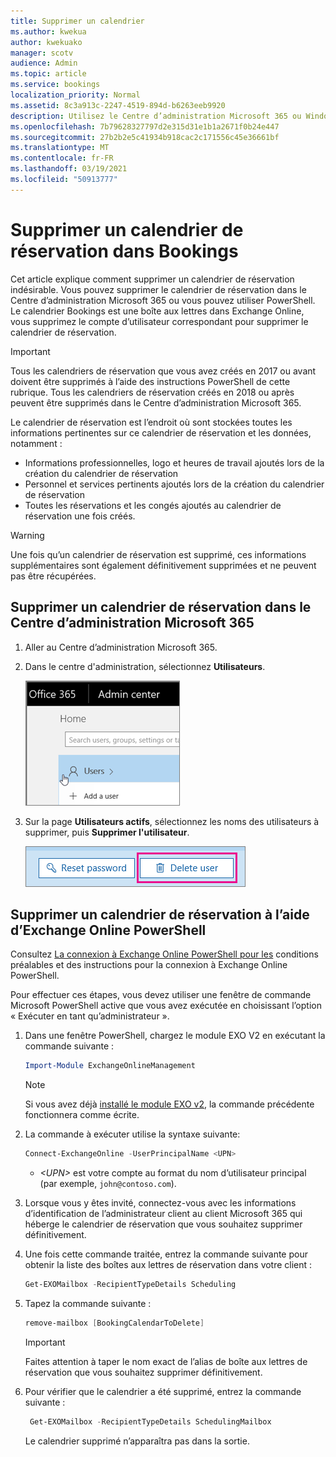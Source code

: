 ```yaml
---
title: Supprimer un calendrier
ms.author: kwekua
author: kwekuako
manager: scotv
audience: Admin
ms.topic: article
ms.service: bookings
localization_priority: Normal
ms.assetid: 8c3a913c-2247-4519-894d-b6263eeb9920
description: Utilisez le Centre d’administration Microsoft 365 ou Windows PowerShell pour supprimer des calendriers Bookings.
ms.openlocfilehash: 7b79628327797d2e315d31e1b1a2671f0b24e447
ms.sourcegitcommit: 27b2b2e5c41934b918cac2c171556c45e36661bf
ms.translationtype: MT
ms.contentlocale: fr-FR
ms.lasthandoff: 03/19/2021
ms.locfileid: "50913777"
---
```

# <a name="delete-a-booking-calendar-in-bookings"></a>Supprimer un calendrier de réservation dans Bookings

Cet article explique comment supprimer un calendrier de réservation indésirable. Vous pouvez supprimer le calendrier de réservation dans le Centre d’administration Microsoft 365 ou vous pouvez utiliser PowerShell. Le calendrier Bookings est une boîte aux lettres dans Exchange Online, vous supprimez le compte d’utilisateur correspondant pour supprimer le calendrier de réservation.

> [!IMPORTANT]
> Tous les calendriers de réservation que vous avez créés en 2017 ou avant doivent être supprimés à l’aide des instructions PowerShell de cette rubrique. Tous les calendriers de réservation créés en 2018 ou après peuvent être supprimés dans le Centre d’administration Microsoft 365.

Le calendrier de réservation est l’endroit où sont stockées toutes les informations pertinentes sur ce calendrier de réservation et les données, notamment :

- Informations professionnelles, logo et heures de travail ajoutés lors de la création du calendrier de réservation
- Personnel et services pertinents ajoutés lors de la création du calendrier de réservation
- Toutes les réservations et les congés ajoutés au calendrier de réservation une fois créés.

> [!WARNING]
> Une fois qu’un calendrier de réservation est supprimé, ces informations supplémentaires sont également définitivement supprimées et ne peuvent pas être récupérées.

## <a name="delete-a-booking-calendar-in-the-microsoft-365-admin-center"></a>Supprimer un calendrier de réservation dans le Centre d’administration Microsoft 365

1. Aller au Centre d’administration Microsoft 365.

1. Dans le centre d'administration, sélectionnez **Utilisateurs**.

   ![Image de l’interface utilisateur utilisateur dans le Centre d’administration Microsoft 365](../media/bookings-admin-center-users.png)

1. Sur la page **Utilisateurs actifs**, sélectionnez les noms des utilisateurs à supprimer, puis **Supprimer l'utilisateur**.

   ![Image de la suppression de l’interface utilisateur dans le Centre d’administration Microsoft 365](../media/bookings-delete-user.png)

## <a name="delete-a-booking-calendar-using-exchange-online-powershell"></a>Supprimer un calendrier de réservation à l’aide d’Exchange Online PowerShell

Consultez [La connexion à Exchange Online PowerShell pour les](/powershell/exchange/exchange-online-powershell-v2?view=exchange-ps) conditions préalables et des instructions pour la connexion à Exchange Online PowerShell.

Pour effectuer ces étapes, vous devez utiliser une fenêtre de commande Microsoft PowerShell active que vous avez exécutée en choisissant l’option « Exécuter en tant qu’administrateur ».

1. Dans une fenêtre PowerShell, chargez le module EXO V2 en exécutant la commande suivante :

   ```powershell
   Import-Module ExchangeOnlineManagement
   ```

   > [!NOTE]
   > Si vous avez déjà [installé le module EXO v2](/powershell/exchange/exchange-online-powershell-v2?view=exchange-ps#install-and-maintain-the-exo-v2-module), la commande précédente fonctionnera comme écrite.
   
2. La commande à exécuter utilise la syntaxe suivante:

   ```powershell
   Connect-ExchangeOnline -UserPrincipalName <UPN> 
   ```

   - _\<UPN\>_ est votre compte au format du nom d’utilisateur principal (par exemple, `john@contoso.com`).

3. Lorsque vous y êtes invité, connectez-vous avec les informations d’identification de l’administrateur client au client Microsoft 365 qui héberge le calendrier de réservation que vous souhaitez supprimer définitivement.

4. Une fois cette commande traitée, entrez la commande suivante pour obtenir la liste des boîtes aux lettres de réservation dans votre client :

   ```powershell
   Get-EXOMailbox -RecipientTypeDetails Scheduling
   ```

5. Tapez la commande suivante :

   ```powershell
   remove-mailbox [BookingCalendarToDelete]
   ```

   > [!IMPORTANT]
   > Faites attention à taper le nom exact de l’alias de boîte aux lettres de réservation que vous souhaitez supprimer définitivement.

6. Pour vérifier que le calendrier a été supprimé, entrez la commande suivante :

   ```powershell
    Get-EXOMailbox -RecipientTypeDetails SchedulingMailbox
   ```

   Le calendrier supprimé n’apparaîtra pas dans la sortie.